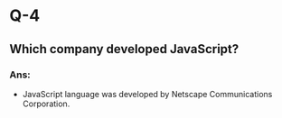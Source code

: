 # Q-4

## Which company developed JavaScript?

### Ans:

- JavaScript language was developed by Netscape Communications Corporation.
